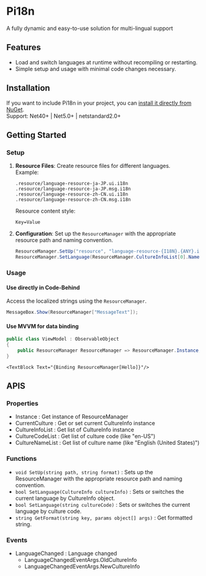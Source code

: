 # Pi18n
A fully dynamic and easy-to-use solution for multi-lingual support

## Features

- Load and switch languages at runtime without recompiling or restarting.
- Simple setup and usage with minimal code changes necessary.

## Installation
If you want to include Pi18n in your project, you can [install it directly from NuGet](https://www.nuget.org/packages/Pi18n/).  
Support: Net40+ | Net5.0+ | netstandard2.0+  

## Getting Started

### Setup

1. **Resource Files**: Create resource files for different languages.  
Example:
    ```
    .resource/language-resource-ja-JP.ui.i18n
    .resource/language-resource-ja-JP.msg.i18n
    .resource/language-resource-zh-CN.ui.i18n
    .resource/language-resource-zh-CN.msg.i18n
    ```
    Resource content style:
    ```
    Key=Value
    ```

2. **Configuration**: Set up the `ResourceManager` with the appropriate resource path and naming convention.

    ```csharp
    ResourceManager.SetUp("resource", "language-resource-{I18N}.{ANY}.i18n");
    ResourceManager.SetLanguage(ResourceManager.CultureInfoList[0].Name);
    ```

### Usage

#### Use directly in Code-Behind

Access the localized strings using the `ResourceManager`.

```csharp
MessageBox.Show(ResourceManager["MessageText"]);
```

#### Use MVVM for data binding

```csharp
public class ViewModel : ObservableObject
{
    public ResourceManager ResourceManager => ResourceManager.Instance;
}
```
```xaml
<TextBlock Text="{Binding ResourceManager[Hello]}"/>
```

## APIS

### Properties

- Instance : Get instance of ResourceManager
- CurrentCulture : Get or set current CultureInfo instance
- CultureInfoList : Get list of CultureInfo instance
- CultureCodeList : Get list of culture code (like "en-US")
- CultureNameList : Get list of culture name (like "English (United States)")

### Functions

- `void SetUp(string path, string format)` : Sets up the ResourceManager with the appropriate resource path and naming convention.
- `bool SetLanguage(CultureInfo cultureInfo)` : Sets or switches the current language by CultureInfo object.
- `bool SetLanguage(string cultureCode)` : Sets or switches the current language by culture code.
- `string GetFormat(string key, params object[] args)` : Get formatted string.

### Events

- LanguageChanged : Language changed
    - LanguageChangedEventArgs.OldCultureInfo
    - LanguageChangedEventArgs.NewCultureInfo
